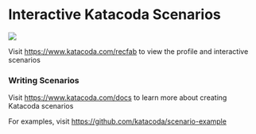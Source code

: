 # Interactive Katacoda Scenarios

[![](http://shields.katacoda.com/katacoda/recfab/count.svg)](https://www.katacoda.com/recfab "Get your profile on Katacoda.com")

Visit https://www.katacoda.com/recfab to view the profile and interactive scenarios

### Writing Scenarios
Visit https://www.katacoda.com/docs to learn more about creating Katacoda scenarios

For examples, visit https://github.com/katacoda/scenario-example
